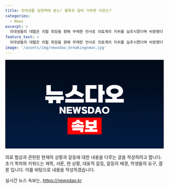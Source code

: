 ```yaml
---
title: 의대생들 임현택에 분노! 올특위 참여 거부한 이유는?
categories:
  - News
excerpt: >
  의대생들의 대협은 의협 회장을 향해 무례한 언사로 의료계의 지위를 실추시켰다며 비판했다. 이들은 의협 회장의 무능과 독단 행보를 지적하고, 학생과 전공의의 목소리를 무시한다고 규탄했다. 또한, 올특위에 대해 학생들이 배제되었다고 주장하며, 임 회장의 독단적 행보를 수용할 일은 없다고 밝혔다. 의대생들은 정부에 8대 요구안을 제시하고, 올특위와의 논의를 거부할 의지를 표명했다.
feature_text: >
  의대생들의 대협은 의협 회장을 향해 무례한 언사로 의료계의 지위를 실추시켰다며 비판했다. 이들은 의협 회장의 무능과 독단 행보를 지적하고, 학생과 전공의의 목소리를 무시한다고 규탄했다. 또한, 올특위에 대해 학생들이 배제되었다고 주장하며, 임 회장의 독단적 행보를 수용할 일은 없다고 밝혔다. 의대생들은 정부에 8대 요구안을 제시하고, 올특위와의 논의를 거부할 의지를 표명했다.
image: '/assets/img/newsdao_breakingnews.jpg'
---
```


<p><img src="/assets/img/newsdao_breakingnews.jpg" alt="flaretime 속보" /></p>

<p>의료 협상과 관련된 현재의 상황과 갈등에 대한 내용을 다루는 글을 작성하려고 합니다. 초기 목차와 키워드는 제목, 서론, 현 상황, 대표적 갈등, 갈등의 배경, 학생들의 요구, 결론 입니다. 이를 바탕으로 내용을 작성하겠습니다.</p>
실시간 뉴스 속보는, <a href="https://newsdao.kr" rel="dofollow">https://newsdao.kr</a>


